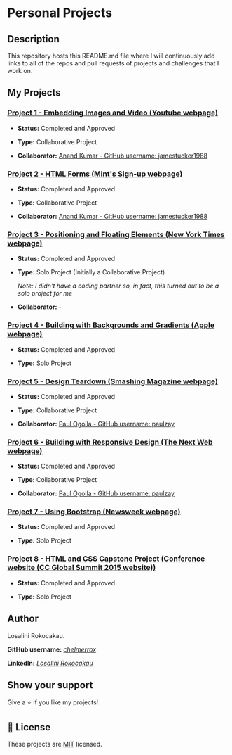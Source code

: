 # Personal Projects

## Description

   This repository hosts this README.md file where I will continuously add links to all of the repos and pull requests of projects and challenges that I work on.

## My Projects

   ### <a href="https://github.com/jamestucker1988/jamestucker1988microverse_embeded-image-project1-combo">Project 1 - Embedding Images and Video (Youtube webpage)</a>

   - **Status:** Completed and Approved

   - **Type:** Collaborative Project

   - **Collaborator:** <a href="https://github.com/jamestucker1988">Anand Kumar - GitHub username: jamestucker1988</a>

   ### <a href="https://github.com/jamestucker1988/form-project2-microverse-curriculum">Project 2 - HTML Forms (Mint's Sign-up webpage)</a>

   - **Status:** Completed and Approved

   - **Type:** Collaborative Project

   - **Collaborator:** <a href="https://github.com/jamestucker1988">Anand Kumar - GitHub username: jamestucker1988</a>


   ### <a href="https://github.com/chelmerrox/Project-3-Positioning-and-Floating-Elements">Project 3 - Positioning and Floating Elements (New York Times webpage)</a>

   - **Status:** Completed and Approved

   - **Type:** Solo Project (Initially a Collaborative Project)

     *Note: I didn't have a coding partner so, in fact, this turned out to be a solo project for me*

   - **Collaborator:**   -

   ### <a href="https://github.com/chelmerrox/Project-4-Building-with-Backgrounds-and-Gradients">Project 4 - Building with Backgrounds and Gradients (Apple webpage)</a>

   - **Status:** Completed and Approved

   - **Type:** Solo Project

   ### <a href="https://github.com/chelmerrox/Project-5-Design-Teardown">Project 5 - Design Teardown (Smashing Magazine webpage)</a>

   - **Status:** Completed and Approved

   - **Type:** Collaborative Project

   - **Collaborator:** <a href="https://github.com/paulzay">Paul Ogolla - GitHub username: paulzay</a>

   ### <a href="https://github.com/paulzay/The-next-web">Project 6 - Building with Responsive Design (The Next Web webpage)</a>

   - **Status:** Completed and Approved

   - **Type:** Collaborative Project

   - **Collaborator:** <a href="https://github.com/paulzay">Paul Ogolla - GitHub username: paulzay</a>

   ### <a href="https://github.com/chelmerrox/Project-7-Using-Bootstrap/tree/master">Project 7 - Using Bootstrap (Newsweek webpage)</a>

   - **Status:** Completed and Approved

   - **Type:** Solo Project

   ### <a href="https://github.com/chelmerrox/Project-9-HTML-and-CSS-Capstone">Project 8 - HTML and CSS Capstone Project (Conference website (CC Global Summit 2015 website))</a>

   - **Status:** Completed and Approved

   - **Type:** Solo Project

  
## Author

  Losalini Rokocakau. 

  **GitHub username:** *<a href="https://github.com/chelmerrox">chelmerrox</a>*

  **LinkedIn:** *<a href="https://www.linkedin.com/in/losalini-rokocakau/">Losalini Rokocakau</a>*

## Show your support

  Give a ⭐️ if you like my projects!
  
## 📝 License

  These projects are [MIT](LICENSE.txt) licensed.